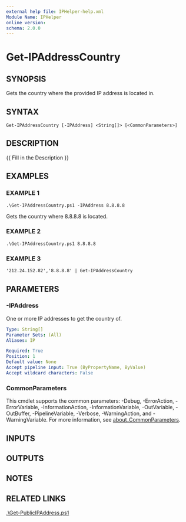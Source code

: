 ```yaml
---
external help file: IPHelper-help.xml
Module Name: IPHelper
online version:
schema: 2.0.0
---
```


# Get-IPAddressCountry

## SYNOPSIS
Gets the country where the provided IP address is located in.

## SYNTAX

```
Get-IPAddressCountry [-IPAddress] <String[]> [<CommonParameters>]
```

## DESCRIPTION
{{ Fill in the Description }}

## EXAMPLES

### EXAMPLE 1
```
.\Get-IPAddressCountry.ps1 -IPAddress 8.8.8.8
```

Gets the country where 8.8.8.8 is located.

### EXAMPLE 2
```
.\Get-IPAddressCountry.ps1 8.8.8.8
```

### EXAMPLE 3
```
'212.24.152.82','8.8.8.8' | Get-IPAddressCountry
```

## PARAMETERS

### -IPAddress
One or more IP addresses to get the country of.

```yaml
Type: String[]
Parameter Sets: (All)
Aliases: IP

Required: True
Position: 1
Default value: None
Accept pipeline input: True (ByPropertyName, ByValue)
Accept wildcard characters: False
```

### CommonParameters
This cmdlet supports the common parameters: -Debug, -ErrorAction, -ErrorVariable, -InformationAction, -InformationVariable, -OutVariable, -OutBuffer, -PipelineVariable, -Verbose, -WarningAction, and -WarningVariable. For more information, see [about_CommonParameters](http://go.microsoft.com/fwlink/?LinkID=113216).

## INPUTS

## OUTPUTS

## NOTES

## RELATED LINKS

[.\Get-PublicIPAddress.ps1]()


